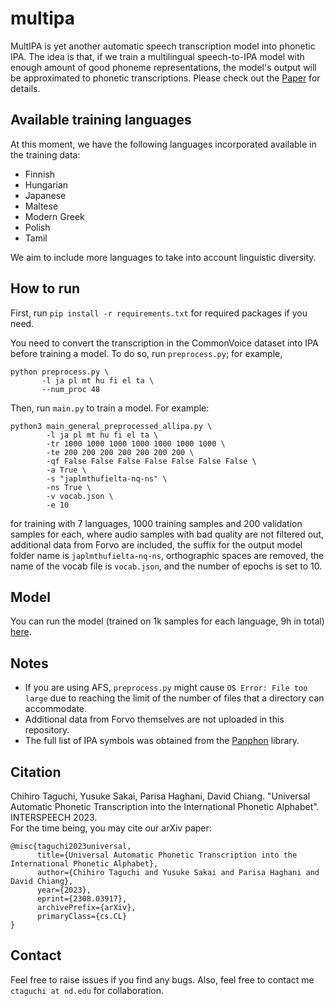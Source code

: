 # multipa
MultIPA is yet another automatic speech transcription model into phonetic IPA.
The idea is that, if we train a multilingual speech-to-IPA model with enough amount of good phoneme representations, the model's output will be approximated to phonetic transcriptions.
Please check out the [Paper](https://arxiv.org/abs/2308.03917) for details.

## Available training languages
At this moment, we have the following languages incorporated available in the training data:
- Finnish
- Hungarian
- Japanese
- Maltese
- Modern Greek
- Polish
- Tamil

We aim to include more languages to take into account linguistic diversity.

## How to run
First, run `pip install -r requirements.txt` for required packages if you need.

You need to convert the transcription in the CommonVoice dataset into IPA before training a model.
To do so, run `preprocess.py`; for example,
```
python preprocess.py \
       -l ja pl mt hu fi el ta \
       --num_proc 48
```

Then, run `main.py` to train a model.
For example:
```
python3 main_general_preprocessed_allipa.py \
        -l ja pl mt hu fi el ta \
        -tr 1000 1000 1000 1000 1000 1000 1000 \
        -te 200 200 200 200 200 200 200 \
        -qf False False False False False False False \
        -a True \
        -s "japlmthufielta-nq-ns" \
        -ns True \
        -v vocab.json \
        -e 10
```
for training with 7 languages, 1000 training samples and 200 validation samples for each, where audio samples with bad quality are not filtered out, additional data from Forvo are included, the suffix for the output model folder name is `japlmthufielta-nq-ns`, orthographic spaces are removed, the name of the vocab file is `vocab.json`, and the number of epochs is set to 10.

## Model
You can run the model (trained on 1k samples for each language, 9h in total) [here](https://huggingface.co/ctaguchi/wav2vec2-large-xlsr-japlmthufielta-ipa1000-ns).

## Notes
- If you are using AFS, `preprocess.py` might cause `OS Error: File too large` due to reaching the limit of the number of files that a directory can accommodate.
- Additional data from Forvo themselves are not uploaded in this repository.
- The full list of IPA symbols was obtained from the [Panphon](https://github.com/dmort27/panphon) library.

## Citation
Chihiro Taguchi, Yusuke Sakai, Parisa Haghani, David Chiang. "Universal Automatic Phonetic Transcription into the International Phonetic Alphabet". INTERSPEECH 2023.\
For the time being, you may cite our arXiv paper:
```
@misc{taguchi2023universal,
      title={Universal Automatic Phonetic Transcription into the International Phonetic Alphabet}, 
      author={Chihiro Taguchi and Yusuke Sakai and Parisa Haghani and David Chiang},
      year={2023},
      eprint={2308.03917},
      archivePrefix={arXiv},
      primaryClass={cs.CL}
}
```

## Contact
Feel free to raise issues if you find any bugs.
Also, feel free to contact me `ctaguchi at nd.edu` for collaboration.